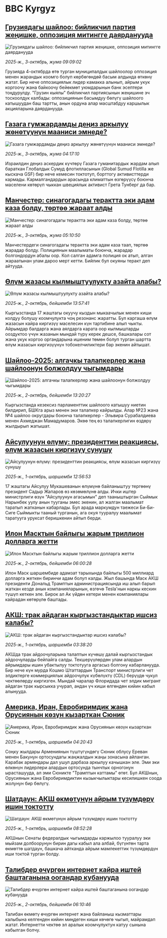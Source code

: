 # BBC Kyrgyz## [Грузиядагы шайлоо: бийликчил партия жеңишке, оппозиция митингге даярданууда](https://www.bbc.com/kyrgyz/articles/cly6e6p5ggyo?at_medium=RSS&at_campaign=rss?at_campaign=githubrss)![Грузиядагы шайлоо: бийликчил партия жеңишке, оппозиция митингге даярданууда](https://ichef.bbci.co.uk/ace/ws/240/cpsprodpb/2e20/live/c2bcfd50-9fc3-11f0-b73e-e715acbd6a10.jpg)_2025-ж., 3-октябрь, жума 09:09:02_Грузияда 4-октябрда өтө турган муниципалдык шайлоолор оппозиция менен жарандык коомго болуп көрбөгөндөй басым алдында өткөнү жатат. Бир нече оппозициялык лидер камакка алынып, айрым укук коргоочу жана байкоочу бейөкмөт уюмдарынын банк эсептери тоңдурулду. "Грузин кыялы" бийликчил партиясынын жеңишине эч тоскоолдук калбады: оппозициянын басымдуу бөлүгү шайлоого катышуудан баш тартты, анын ордуна алар масштабдуу каршылык акцияларына даярданууда.## [Газага гумжардамды деңиз аркылуу жөнөтүүнүн мааниси эмнеде?](https://www.bbc.com/kyrgyz/articles/cderjz02d29o?at_medium=RSS&at_campaign=rss?at_campaign=githubrss)![Газага гумжардамды деңиз аркылуу жөнөтүүнүн мааниси эмнеде?](https://ichef.bbci.co.uk/ace/ws/240/cpsprodpb/22e2/live/6c06c370-9a27-11f0-b7a7-6962c574e78f.jpg)_2025-ж., 3-октябрь, жума 04:17:10_Израилдин деңиз аскердик күчтөрү Газага гуманитардык жардам алып бараткан Глобалдык Сумуд флотилласынын (Global Sumud Flotilla же кыскача GSF) бир нече кемесин токтотуп, борттогу активисттерди кармады. Кармалгандардын арасында климаттын өзгөрүүсү боюнча маселени көтөрүп чыккан швециялык активист Грета Тунберг да бар.## [Манчестер: синагогадагы терактта эки адам каза болду, төртөө жараат алды](https://www.bbc.com/kyrgyz/articles/c5yjz000z5no?at_medium=RSS&at_campaign=rss?at_campaign=githubrss)![Манчестер: синагогадагы терактта эки адам каза болду, төртөө жараат алды](https://ichef.bbci.co.uk/ace/ws/240/cpsprodpb/185a/live/db67ae70-9f84-11f0-88e2-0d84588ac59c.jpg)_2025-ж., 3-октябрь, жума 05:10:50_Манчестердеги синагогадагы терактта эки адам каза таап, төртөө жарадар болду. Полициянын маалыматы боюнча, жарадар болгондордун абалы оор. Кол салган адамга полиция ок атып, алган жараатынан улам дароо мерт кетти. Бийлик бул окуяны теракт деп айтууда.## [Өлүм жазасы кылмыштуулукту азайта алабы? ](https://www.bbc.com/kyrgyz/articles/c20eyleez0jo?at_medium=RSS&at_campaign=rss?at_campaign=githubrss)![Өлүм жазасы кылмыштуулукту азайта алабы? ](https://ichef.bbci.co.uk/ace/ws/240/cpsprodpb/d985/live/7330b300-9f8a-11f0-b741-177e3e2c2fc7.jpg)_2025-ж., 2-октябрь, бейшемби 13:57:41_Кыргызстанда 17 жаштагы окуучу кыздын мыкаачылык менен киши колдуу болушу коомчулукта чоң резонанс жаратты. Бул каргаша өлүм жазасын кайра киргизүү маселесин күн тартибине алып чыкты. Айрымдар балдарга жана аялдарга карата оор кылмыштарды ооздуктоо үчүн жазанын мындай түрү керек дешсе, башкалары сот жана укук коргоо органдарына ишеним төмөн болуп турган шартта өлүм жазасын киргизүүнүн тобокелчиликтери бар экенин айтышат.## [Шайлоо-2025: алгачкы талапкерлер жана шайлоонун болжолдуу чыгымдары](https://www.bbc.com/kyrgyz/articles/c2ejydvdg9jo?at_medium=RSS&at_campaign=rss?at_campaign=githubrss)![Шайлоо-2025: алгачкы талапкерлер жана шайлоонун болжолдуу чыгымдары](https://ichef.bbci.co.uk/ace/ws/240/cpsprodpb/5b03/live/3e948dd0-9f92-11f0-92db-77261a15b9d2.jpg)_2025-ж., 2-октябрь, бейшемби 13:20:27_Кыргызстанда кезексиз парламенттик шайлоого катышуу ниетин билдирип, БШКга арыз менен эки талапкер кайрылды. Алар №23 жана №4 шайлоо округдары боюнча талапкерлер - Эльвира Сурабалдиева менен Ахмеджан Мамадумаров. Экөө тең өз талапкерлигин өздөрү жылдырып жатышат.## [Айсулуунун өлүмү: президенттин реакциясы, өлүм жазасын киргизүү сунушу](https://www.bbc.com/kyrgyz/articles/cwyl20xznq0o?at_medium=RSS&at_campaign=rss?at_campaign=githubrss)![Айсулуунун өлүмү: президенттин реакциясы, өлүм жазасын киргизүү сунушу](https://ichef.bbci.co.uk/ace/ws/240/cpsprodpb/1fe8/live/ccdde4e0-9ec7-11f0-92db-77261a15b9d2.jpg)_2025-ж., 1-октябрь, шаршемби 12:56:53_17 жаштагы Айсулуу Мукашеванын өлүмүнө байланыштуу тергөөнү президент Садыр Жапаров өз көзөмөлүнө алды. Ички иштер министрлиги өзүн "Айсулуунун агасымын" деп тааныштырган Сыймык Нарынбек уулу анын тууганы эмес экенин, ал жалган маалымат таратып жатканын кабарлады. Бул арада маркумдун таежеси Би-Би-Сиге Сыймыкты тааный турганын, ага окуя тууралуу маалымат таратууга уруксат беришкенин айтып берди.## [Илон Масктын байлыгы жарым триллион долларга жетти](https://www.bbc.com/kyrgyz/articles/c9v739xyk7yo?at_medium=RSS&at_campaign=rss?at_campaign=githubrss)![Илон Масктын байлыгы жарым триллион долларга жетти](https://ichef.bbci.co.uk/ace/ws/240/cpsprodpb/e039/live/37a983c0-9f58-11f0-af95-eb0d48238f5d.jpg)_2025-ж., 2-октябрь, бейшемби 06:00:28_Илон Маск шаршембиде адамзат тарыхында байлыгы 500 миллиард долларга жеткен биринчи адам болуп калды. Жыл башында Маск АКШ президенти Дональд Трамптын администрациясында иш алып барып жаткан кезде анын компанияларынын, өзгөчө Tesla'нын наркы кескин түшүп кеткен эле. Бирок ал Ак үйдөн кетери менен компаниялары кайрадан көтөрүлө баштады.## [АКШ: трак айдаган кыргызстандыктар ишсиз калабы?](https://www.bbc.com/kyrgyz/articles/c8xrwqe5g8zo?at_medium=RSS&at_campaign=rss?at_campaign=githubrss)![АКШ: трак айдаган кыргызстандыктар ишсиз калабы?](https://ichef.bbci.co.uk/ace/ws/240/cpsprodpb/01d8/live/e701e2d0-9e78-11f0-9e26-5be481fe7d13.jpg)_2025-ж., 1-октябрь, шаршемби 03:38:20_АКШда трак айдоочуларына талаптын күчөшү далай кыргызстандык айдоочуларды бейпайга салды. Текшерүүлөрдөн улам алардын айрымдары ишин убактылуу токтотууга аргасыз болгону кабарланууда. Бир нече күн мурда Кошмо Штаттардын Транспорт министрлиги чет элдиктерге коммерциялык айдоочулук күбөлүктү (CDL) берүүдө чукул чектөөлөрдү киргизген. Мындай чаралар Флоридада чет элдик мигрант айдаган трак кырсыкка учурап, андан үч киши өлгөндөн кийин кабыл алынууда.## [Америка, Иран, Евробиримдик жана Орусиянын көзүн кызарткан Сюник](https://www.bbc.com/kyrgyz/articles/cy8r2x1p9ndo?at_medium=RSS&at_campaign=rss?at_campaign=githubrss)![Америка, Иран, Евробиримдик жана Орусиянын көзүн кызарткан Сюник](https://ichef.bbci.co.uk/ace/ws/240/cpsprodpb/c937/live/7ded0a30-9aff-11f0-8272-7f0194ae8142.jpg)_2025-ж., 1-октябрь, шаршемби 04:20:43_Соңку жылдары Армениянын түштүгүндөгү Сюник облусу Ереван менен Бакунун ортосундагы жаңжалдын жаңы зонасына айланган. Карабак армяндары дал ушул дарбаза аркылуу качышкан эле. Эми эки өлкөнүн лидерлери алардын ортосунда тынчтык орногонун ырасташууда, ал эми Сюникте "Трамптын каттамы" өтөт. Бул АКШнын, Орусиянын жана Евробиримдиктин кызыкчылыктары кесилишкен соода жолунун бир бөлүгү.## [Шатдаун: АКШ өкмөтүнүн айрым түзүмдөрү ишин токтотту](https://www.bbc.com/kyrgyz/articles/cvg4z9dryrdo?at_medium=RSS&at_campaign=rss?at_campaign=githubrss)![Шатдаун: АКШ өкмөтүнүн айрым түзүмдөрү ишин токтотту](https://ichef.bbci.co.uk/ace/ws/240/cpsprodpb/23be/live/c1bdbba0-9e98-11f0-9f70-63cdd409bfce.jpg)_2025-ж., 1-октябрь, шаршемби 08:52:28_АКШнын Сенаты федералдык чыгымдарды каржылоо тууралуу эки мыйзам долбоорунун бирин дагы кабыл ала албай, бүгүнтөн тарта өкмөттө шатдаун, башкача айтканда айрым мамлекеттик түзүмдөрдүн иши токтой турган болду.## [Талибдер өчүргөн интернет кайра иштей баштаганына оогандар кубанууда](https://www.bbc.com/kyrgyz/articles/c2kn2w1zj7go?at_medium=RSS&at_campaign=rss?at_campaign=githubrss)![Талибдер өчүргөн интернет кайра иштей баштаганына оогандар кубанууда](https://ichef.bbci.co.uk/ace/ws/240/cpsprodpb/2ef8/live/98edd990-9f50-11f0-928c-71dbb8619e94.jpg)_2025-ж., 2-октябрь, бейшемби 06:10:46_Талибан өкмөтү өчүргөн интернет жана байланыш кызматтары калыбына келгенден кийин миңдеген киши көчөгө чыгып, майрамдап жатат. Интернетти чектөө эл аралык коомчулуктун катуу сынына кабылган болчу.